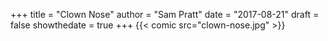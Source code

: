 +++
title = "Clown Nose"
author = "Sam Pratt"
date = "2017-08-21"
draft = false
showthedate = true
+++
{{< comic src="clown-nose.jpg" >}}
